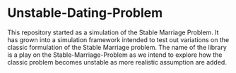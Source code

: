 # Unstable-Dating-Problem
This repository started as a simulation of the Stable Marriage Problem. It has grown into a simulation framework intended to test out variations on the 
classic formulation of the Stable Marriage problem. The name of the library is a play on the Stable-Marriage-Problem as we intend to explore how the classic problem becomes unstable as more realistic assumption are added. 
